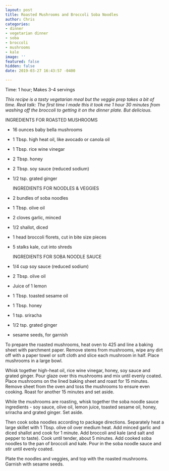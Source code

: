 ```yaml
---
layout: post
title: Roasted Mushrooms and Broccoli Soba Noodles
author: Chris
categories:
- dinner
- vegetarian dinner
- soba
- broccoli
- mushrooms
- kale
image: ''
featured: false
hidden: false
date: 2019-03-27 16:43:57 -0400

---
```

Time: 1 hour; Makes 3-4 servings

_This recipe is a tasty vegetarian meal but the veggie prep takes a bit of time. Real talk: The first time I made this it took me 1 hour 30 minutes from washing off the broccoli to getting it on the dinner plate. But delicious._

INGREDIENTS FOR ROASTED MUSHROOMS

* 16 ounces baby bella mushrooms
* 1 Tbsp. high heat oil, like avocado or canola oil
* 1 Tbsp. rice wine vinegar
* 2 Tbsp. honey
* 2 Tbsp. soy sauce (reduced sodium)
* 1/2 tsp. grated ginger

  INGREDIENTS FOR NOODLES & VEGGIES
* 2 bundles of soba noodles
* 1 Tbsp. olive oil
* 2 cloves garlic, minced
* 1/2 shallot, diced
* 1 head broccoli florets, cut in bite size pieces
* 5 stalks kale, cut into shreds

  INGREDIENTS FOR SOBA NOODLE SAUCE
* 1/4 cup soy sauce (reduced sodium)
* 2 Tbsp. olive oil
* Juice of 1 lemon
* 1 Tbsp. toasted sesame oil
* 1 Tbsp. honey
* 1 tsp. sriracha
* 1/2 tsp. grated ginger
* sesame seeds, for garnish

To prepare the roasted mushrooms, heat oven to 425 and line a baking sheet with parchment paper. Remove stems from mushrooms, wipe any dirt off with a paper towel or soft cloth and slice each mushroom in half. Place mushrooms in a large bowl.

Whisk together high-heat oil, rice wine vinegar, honey, soy sauce and grated ginger. Pour glaze over this mushrooms and mix until evenly coated. Place mushrooms on the lined baking sheet and roast for 15 minutes. Remove sheet from the oven and toss the mushrooms to ensure even cooking. Roast for another 15 minutes and set aside.

While the mushrooms are roasting, whisk together the soba noodle sauce ingredients - soy sauce, olive oil, lemon juice, toasted sesame oil, honey, sriracha and grated ginger. Set aside.

Then cook soba noodles according to package directions. Separately heat a large skillet with 1 Tbsp. olive oil over medium heat. Add minced garlic and diced shallot and cook for 1 minute. Add broccoli and kale (and salt and pepper to taste). Cook until tender, about 5 minutes. Add cooked soba noodles to the pan of broccoli and kale. Pour in the soba noodle sauce and stir until evenly coated.

Plate the noodles and veggies, and top with the roasted mushrooms. Garnish with sesame seeds.